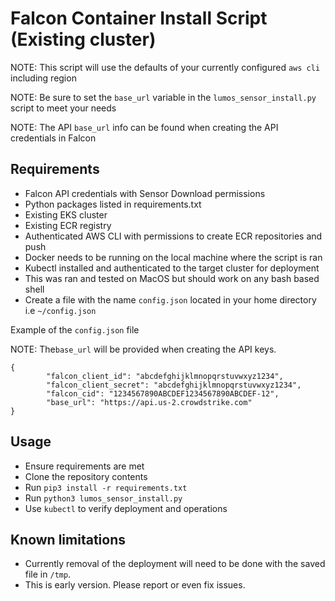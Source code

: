 # Falcon Container Install Script (Existing cluster)

NOTE: This script will use the defaults of your currently configured `aws cli` including region

NOTE: Be sure to set the `base_url` variable in the `lumos_sensor_install.py` script to meet your needs

NOTE: The API `base_url` info can be found when creating the API credentials in Falcon
## Requirements

* Falcon API credentials with Sensor Download permissions
* Python packages listed in requirements.txt
* Existing EKS cluster
* Existing ECR registry
* Authenticated AWS CLI with permissions to create ECR repositories and push
* Docker needs to be running on the local machine where the script is ran
* Kubectl installed and authenticated to the target cluster for deployment
* This was ran and tested on MacOS but should work on any bash based shell
* Create a file with the name `config.json` located in your home directory i.e `~/config.json`

Example of the `config.json` file

NOTE: The`base_url` will be provided when creating the API keys.

```
{
        "falcon_client_id": "abcdefghijklmnopqrstuvwxyz1234",
        "falcon_client_secret": "abcdefghijklmnopqrstuvwxyz1234",
        "falcon_cid": "1234567890ABCDEF1234567890ABCDEF-12",
        "base_url": "https://api.us-2.crowdstrike.com"
}
```

## Usage

* Ensure requirements are met
* Clone the repository contents
* Run `pip3 install -r requirements.txt`
* Run `python3 lumos_sensor_install.py`
* Use `kubectl` to verify deployment and operations


## Known limitations

* Currently removal of the deployment will need to be done with the saved file in `/tmp`.
* This is early version. Please report or even fix issues.

